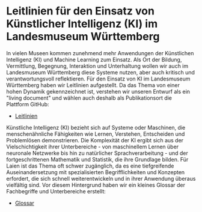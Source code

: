 # Leitlinien für den Einsatz von Künstlicher Intelligenz (KI) im Landesmuseum Württemberg

In vielen Museen kommen zunehmend mehr Anwendungen der Künstlichen Intelligenz (KI) und Machine Learning zum Einsatz. 
Als Ort der Bildung, Vermittlung, Begegnung, Interaktion und Unterhaltung wollen wir auch im Landesmuseum Württemberg diese Systeme nutzen, aber auch kritisch und verantwortungsvoll reflektieren. 
Für den Einsatz von KI im Landesmuseum Württemberg haben wir Leitlinien aufgestellt. Da das Thema von einer hohen Dynamik gekennzeichnet ist, verstehen wir unseren Entwurf als ein "living document" und wählen auch deshalb als Publikationsort die Plattform GitHub:

* [Leitlinien](01_Leitlinien.md)

Künstliche Intelligenz (KI) bezieht sich auf Systeme oder Maschinen, die menschenähnliche Fähigkeiten wie Lernen, Verstehen, Entscheiden und Problemlösen demonstrieren. Die Komplexität der KI ergibt sich aus der Vielschichtigkeit ihrer Unterbereiche - von maschinellem Lernen über neuronale Netzwerke bis hin zu natürlicher Sprachverarbeitung - und der fortgeschrittenen Mathematik und Statistik, die ihre Grundlage bilden. Für Laien ist das Thema oft schwer zugänglich, da es eine tiefgreifende Auseinandersetzung mit spezialisierten Begrifflichkeiten und Konzepten erfordert, die sich schnell weiterentwickeln und in ihrer Anwendung überaus vielfältig sind. Vor diesem Hintergrund haben wir ein kleines Glossar der Fachbegriffe und Unterbereiche erstellt:

* [Glossar](0200_glossar.md)
